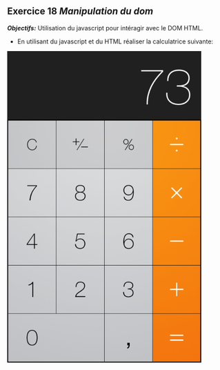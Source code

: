 ## Exercice 18 ***Manipulation du dom***

***Objectifs:***
    Utilisation du javascript pour intéragir avec le DOM HTML. 


- En utilisant du javascript et du HTML réaliser la calculatrice suivante:


![Exercice 22](ressources/exercice-18.png "exercice 18")